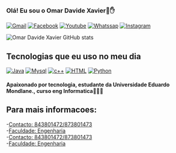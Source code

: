 
### Olá! Eu sou o Omar Davide Xavier👊✋

[![Gmail](https://img.shields.io/badge/Gmail-D14836?style=for-the-badge&logo=gmail&logoColor=white)](omardavidexavier@gmail.com)
[![Facebook](	https://img.shields.io/badge/Facebook-1877F2?style=for-the-badge&logo=facebook&logoColor=white)](https://www.facebook.com/profile.php?id=100084126941697)
[![Youtube](https://img.shields.io/badge/YouTube-FF0000?style=for-the-badge&logo=youtube&logoColor=white )](https://www.youtube.com/channel/UCG9TvH60mtuk_zrlZcBSE0A)
[![Whatssap](	https://img.shields.io/badge/WhatsApp-25D366?style=for-the-badge&logo=whatsapp&logoColor=white )](https:wa.me/+258843801472)
[![Instagram](	https://img.shields.io/badge/Instagram-E4405F?style=for-the-badge&logo=instagram&logoColor=white)]()

![Omar Davide Xavier GitHub stats](https://github-readme-stats.vercel.app/api?username=OmarDavideXavier&show_icons=true&theme=dracula)

## Tecnologias que eu uso no meu dia
[![Java ](	https://img.shields.io/badge/Java-ED8B00?style=for-the-badge&logo=java&logoColor=white )]()
[![Mysql ](https://img.shields.io/badge/MySQL-00000F?style=for-the-badge&logo=mysql&logoColor=white)]()
[![c++ ](	https://img.shields.io/badge/C%2B%2B-00599C?style=for-the-badge&logo=c%2B%2B&logoColor=white)]()
[![HTML ](	https://img.shields.io/badge/HTML-239120?style=for-the-badge&logo=html5&logoColor=white)]()
[![Python ](https://img.shields.io/badge/Python-3776AB?style=for-the-badge&logo=python&logoColor=white)]()

#### Apaixonado por tecnologia, estudante da Universidade Eduardo Mondlane., curso eng Informatica👊👊👊

## Para mais informacoes:
-[Contacto: 843801472/873801473]()<br/>
-[Faculdade: Engenharia]()<br/>
-[Contacto: 843801472/873801473]()<br/>
-[Faculdade: Engenharia]()<br/>
